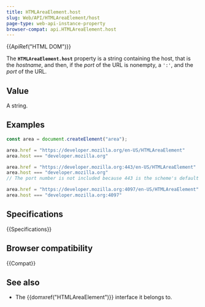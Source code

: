 ```yaml
---
title: HTMLAreaElement.host
slug: Web/API/HTMLAreaElement/host
page-type: web-api-instance-property
browser-compat: api.HTMLAreaElement.host
---
```


{{ApiRef("HTML DOM")}}

The **`HTMLAreaElement.host`** property is a
string containing the host, that is the _hostname_, and then,
if the _port_ of the URL is nonempty, a `':'`, and the _port_
of the URL.

## Value

A string.

## Examples

```js
const area = document.createElement("area");

area.href = "https://developer.mozilla.org/en-US/HTMLAreaElement"
area.host === "developer.mozilla.org"

area.href = "https://developer.mozilla.org:443/en-US/HTMLAreaElement"
area.host === "developer.mozilla.org"
// The port number is not included because 443 is the scheme's default port

area.href = "https://developer.mozilla.org:4097/en-US/HTMLAreaElement"
area.host === "developer.mozilla.org:4097"
```

## Specifications

{{Specifications}}

## Browser compatibility

{{Compat}}

## See also

- The {{domxref("HTMLAreaElement")}} interface it belongs to.
